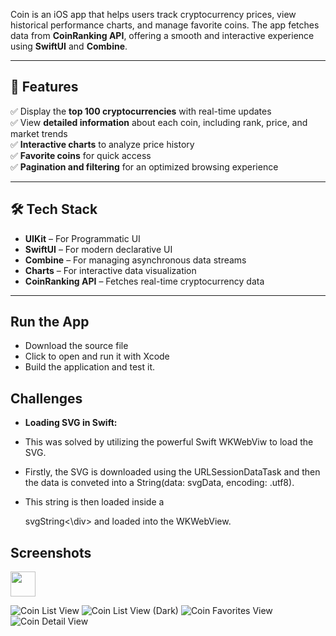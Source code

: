 Coin is an iOS app that helps users track cryptocurrency prices, view historical performance charts, and manage favorite coins. The app fetches data from **CoinRanking API**, offering a smooth and interactive experience using **SwiftUI** and **Combine**.  

---

## 🚀 Features  
✅ Display the **top 100 cryptocurrencies** with real-time updates  
✅ View **detailed information** about each coin, including rank, price, and market trends  
✅ **Interactive charts** to analyze price history  
✅ **Favorite coins** for quick access  
✅ **Pagination and filtering** for an optimized browsing experience  

---

## 🛠 Tech Stack  
- **UIKit** – For Programmatic UI  
- **SwiftUI** – For modern declarative UI  
- **Combine** – For managing asynchronous data streams  
- **Charts** – For interactive data visualization  
- **CoinRanking API** – Fetches real-time cryptocurrency data  

---

## Run the App
- Download the source file
- Click to open and run it with Xcode 
- Build the application and test it.

## Challenges 
- **Loading SVG in Swift:**
  
- This was solved by utilizing the powerful Swift WKWebViw to load the SVG.
- Firstly, the SVG is downloaded using the URLSessionDataTask and then the data is conveted into a String(data: svgData, encoding: .utf8).
- This string is then loaded inside a <div>svgString<\div> and loaded into the WKWebView.

## Screenshots
<img src="[https://github.com/favicon.ico](https://github.com/user-attachments/assets/00d178b4-d123-46df-8f60-ada106a2b773)" height="40">


![Coin List View](https://github.com/user-attachments/assets/00d178b4-d123-46df-8f60-ada106a2b773)
![Coin List View (Dark)](https://github.com/user-attachments/assets/8a93cdbd-aa79-4959-a24a-f67283b0a0d3)
![Coin Favorites View](https://github.com/user-attachments/assets/6b6fdbb4-8536-4d72-9fd6-88a33360cf2e)
![Coin Detail View](https://github.com/user-attachments/assets/f54612a4-d7cb-48a9-85c1-cf2efd2e5d61)



